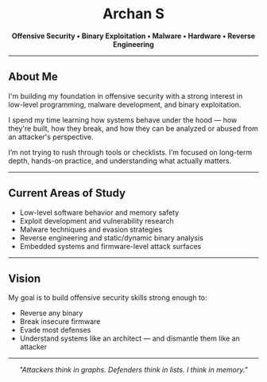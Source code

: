 <h1 align="center">Archan S</h1>
<p align="center"><strong>Offensive Security • Binary Exploitation • Malware • Hardware • Reverse Engineering </strong></p>

---

## About Me

I'm building my foundation in offensive security with a strong interest in low-level programming, malware development, and binary exploitation.

I spend my time learning how systems behave under the hood — how they're built, how they break, and how they can be analyzed or abused from an attacker's perspective.

I’m not trying to rush through tools or checklists. I’m focused on long-term depth, hands-on practice, and understanding what actually matters.

---

## Current Areas of Study

- Low-level software behavior and memory safety  
- Exploit development and vulnerability research  
- Malware techniques and evasion strategies  
- Reverse engineering and static/dynamic binary analysis  
- Embedded systems and firmware-level attack surfaces

---

## Vision

My goal is to build offensive security skills strong enough to:
- Reverse any binary  
- Break insecure firmware  
- Evade most defenses  
- Understand systems like an architect — and dismantle them like an attacker

---

<p align="center"><em>"Attackers think in graphs. Defenders think in lists. I think in memory."</em></p>
